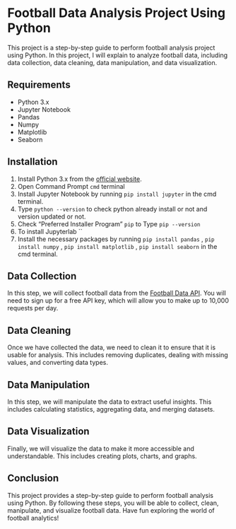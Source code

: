 # Football Data Analysis Project Using Python

This project is a step-by-step guide to perform football analysis project using Python. In this project, I will explain to analyze football data, including data collection, data cleaning, data manipulation, and data visualization.

## Requirements

- Python 3.x
- Jupyter Notebook
- Pandas
- Numpy
- Matplotlib
- Seaborn

## Installation

1. Install Python 3.x from the [official website](https://www.python.org/downloads/).
2. Open Command Prompt `cmd` terminal
3. Install Jupyter Notebook by running `pip install jupyter` in the cmd terminal.
4. Type `python --version` to check python already install or not and version updated or not.
5. Check “Preferred Installer Program” `pip` to Type `pip --version`
6. To install Jupyterlab ``
7. Install the necessary packages by running `pip install pandas` , `pip install numpy` , `pip install matplotlib` , `pip install seaborn` in the cmd terminal.


## Data Collection

In this step, we will collect football data from the [Football Data API](https://www.football-data.org/). You will need to sign up for a free API key, which will allow you to make up to 10,000 requests per day.

## Data Cleaning

Once we have collected the data, we need to clean it to ensure that it is usable for analysis. This includes removing duplicates, dealing with missing values, and converting data types.

## Data Manipulation

In this step, we will manipulate the data to extract useful insights. This includes calculating statistics, aggregating data, and merging datasets.

## Data Visualization

Finally, we will visualize the data to make it more accessible and understandable. This includes creating plots, charts, and graphs.

## Conclusion

This project provides a step-by-step guide to perform football analysis using Python. By following these steps, you will be able to collect, clean, manipulate, and visualize football data. Have fun exploring the world of football analytics!

